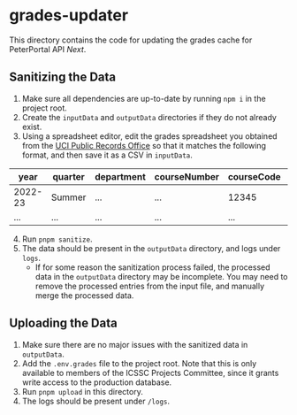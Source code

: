 # grades-updater

This directory contains the code for updating the grades cache for PeterPortal API _Next_.

## Sanitizing the Data

1. Make sure all dependencies are up-to-date by running `npm i` in the project root.
2. Create the `inputData` and `outputData` directories if they do not already exist.
3. Using a spreadsheet editor, edit the grades spreadsheet you obtained from the [UCI Public Records Office](https://pro.uci.edu/) so that it matches the following format, and then save it as a CSV in `inputData`.

| year    | quarter | department | courseNumber | courseCode | instructors | a   | b   | c   | d   | f   | p   | np  | w   | gpaAvg |
| ------- | ------- | ---------- | ------------ | ---------- | ----------- | --- | --- | --- | --- | --- | --- | --- | --- | ------ |
| 2022-23 | Summer  | ...        | ...          | 12345      | ...         | 1   | 0   | 0   | 0   | 0   | 2   | 0   | 3   | 4.00   |
| ...     | ...     | ...        | ...          | ...        | ...         | ... | ... | ... | ... | ... | ... | ... | ... | ...    |

4. Run `pnpm sanitize`.
5. The data should be present in the `outputData` directory, and logs under `logs`.
   - If for some reason the sanitization process failed, the processed data in the `outputData` directory may be incomplete. You may need to remove the processed entries from the input file, and manually merge the processed data.

## Uploading the Data

1. Make sure there are no major issues with the sanitized data in `outputData`.
2. Add the `.env.grades` file to the project root. Note that this is only available to members of the ICSSC Projects Committee, since it grants write access to the production database.
3. Run `pnpm upload` in this directory.
4. The logs should be present under `/logs`.
